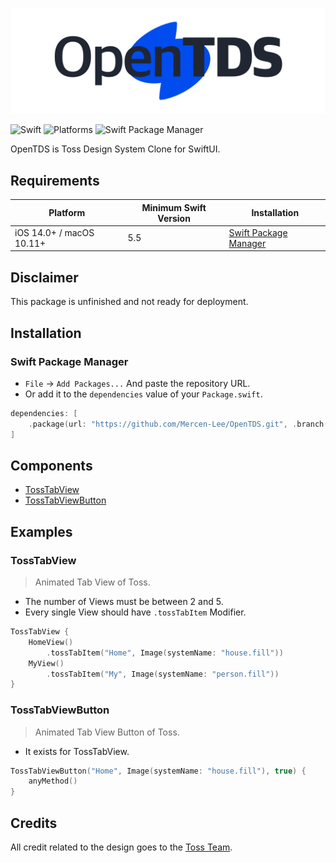 ![OpenTDS](https://raw.githubusercontent.com/Mercen-Lee/OpenTDS/main/Resources/OpenTDSLogo.png)

![Swift](https://img.shields.io/badge/Swift-5.5_5.6_5.7_5.8-Orange?style=flat-square)
![Platforms](https://img.shields.io/badge/Platforms-macOS_iOS-yellowgreen?style=flat-square)
![Swift Package Manager](https://img.shields.io/badge/Swift_Package_Manager-compatible-orange?style=flat-square)

OpenTDS is Toss Design System Clone for SwiftUI.

## Requirements
| Platform | Minimum Swift Version | Installation |
| --- | --- | --- |
| iOS 14.0+ / macOS 10.11+ | 5.5 | [Swift Package Manager](#swift-package-manager) |

## Disclaimer
This package is unfinished and not ready for deployment.

## Installation
### Swift Package Manager
- `File` -> `Add Packages...` And paste the repository URL.
- Or add it to the `dependencies` value of your `Package.swift`.
```swift
dependencies: [
    .package(url: "https://github.com/Mercen-Lee/OpenTDS.git", .branch("main"))
]
```

## Components
- [TossTabView](#tosstabview)
- [TossTabViewButton](#tosstabviewbutton)
  
## Examples
### TossTabView
> Animated Tab View of Toss.
- The number of Views must be between 2 and 5.
- Every single View should have `.tossTabItem` Modifier.
```swift
TossTabView {
    HomeView()
        .tossTabItem("Home", Image(systemName: "house.fill"))
    MyView()
        .tossTabItem("My", Image(systemName: "person.fill"))
}
```

### TossTabViewButton
> Animated Tab View Button of Toss.
- It exists for TossTabView.
```swift
TossTabViewButton("Home", Image(systemName: "house.fill"), true) {
    anyMethod()
}
```

## Credits
All credit related to the design goes to the [Toss Team](https://toss.im/team).
